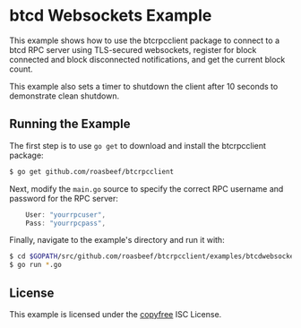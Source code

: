 btcd Websockets Example
=======================

This example shows how to use the btcrpcclient package to connect to a btcd
RPC server using TLS-secured websockets, register for block connected and block
disconnected notifications, and get the current block count.

This example also sets a timer to shutdown the client after 10 seconds to
demonstrate clean shutdown.

## Running the Example

The first step is to use `go get` to download and install the btcrpcclient
package:

```bash
$ go get github.com/roasbeef/btcrpcclient
```

Next, modify the `main.go` source to specify the correct RPC username and
password for the RPC server:

```Go
	User: "yourrpcuser",
	Pass: "yourrpcpass",
```

Finally, navigate to the example's directory and run it with:

```bash
$ cd $GOPATH/src/github.com/roasbeef/btcrpcclient/examples/btcdwebsockets
$ go run *.go
```

## License

This example is licensed under the [copyfree](http://copyfree.org) ISC License.
